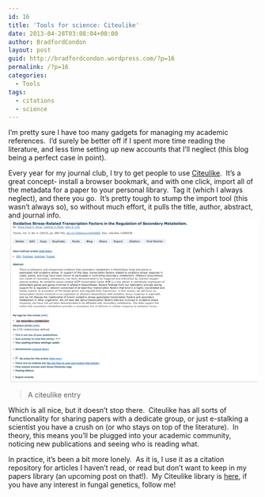 ```yaml
---
id: 16
title: 'Tools for science: Citeulike'
date: 2013-04-28T03:08:04+00:00
author: BradfordCondon
layout: post
guid: http://bradfordcondon.wordpress.com/?p=16
permalink: /?p=16
categories:
  - Tools
tags:
  - citations
  - science
---
```

I&#8217;m pretty sure I have too many gadgets for managing my academic references.  I&#8217;d surely be better off if I spent more time reading the literature, and less time setting up new accounts that I&#8217;ll neglect (this blog being a perfect case in point).

Every year for my journal club, I try to get people to use <a href="http://www.citeulike.org/home" target="_blank">Citeulike</a>.  It&#8217;s a great concept- install a browser bookmark, and with one click, import all of the metadata for a paper to your personal library.  Tag it (which I always neglect), and there you go.  It&#8217;s pretty tough to stump the import tool (this wasn&#8217;t always so), so without much effort, it pulls the title, author, abstract, and journal info.
![citeulike](/wp-content/uploads/2013/04/screen-shot-2013-04-27-at-11-04-51-pm.png)

>A citeulike entry 

Which is all nice, but it doesn&#8217;t stop there.  Citeulike has all sorts of functionality for sharing papers with a dedicate group, or just e-stalking a scientist you have a crush on (or who stays on top of the literature).  In theory, this means you&#8217;ll be plugged into your academic community, noticing new publications and seeing who is reading what.

In practice, it&#8217;s been a bit more lonely.  As it is, I use it as a citation repository for articles I haven&#8217;t read, or read but don&#8217;t want to keep in my papers library (an upcoming post on that!).  My Citeulike library is [here](http://www.citeulike.org/user/bcondon), if you have any interest in fungal genetics, follow me!